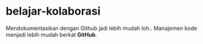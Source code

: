 # belajar-kolaborasi
Mendokumentasikan dengan Github jadi lebih mudah loh..
Manajemen kode menjadi lebih mudah berkat **GitHub**.
